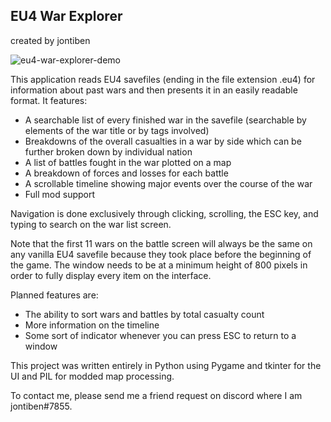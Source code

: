 ## EU4 War Explorer
created by jontiben

![eu4-war-explorer-demo](https://user-images.githubusercontent.com/25780026/211480392-eda28992-3b5e-4c65-aaa5-a14dadff79d1.png)


This application reads EU4 savefiles (ending in the file extension .eu4) for information about past wars and then presents it in an easily readable format. It features:
- A searchable list of every finished war in the savefile (searchable by elements of the war title or by tags involved)
- Breakdowns of the overall casualties in a war by side which can be further broken down by individual nation
- A list of battles fought in the war plotted on a map
- A breakdown of forces and losses for each battle
- A scrollable timeline showing major events over the course of the war
- Full mod support

Navigation is done exclusively through clicking, scrolling, the ESC key, and typing to search on the war list screen.

Note that the first 11 wars on the battle screen will always be the same on any vanilla EU4 savefile because they took place before the beginning of the game. The window needs to be at a minimum height of 800 pixels in order to fully display every item on the interface.


Planned features are:
- The ability to sort wars and battles by total casualty count
- More information on the timeline
- Some sort of indicator whenever you can press ESC to return to a window

This project was written entirely in Python using Pygame and tkinter for the UI and PIL for modded map processing.

To contact me, please send me a friend request on discord where I am jontiben#7855.
